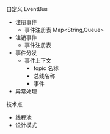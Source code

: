 自定义 EventBus

- 注册事件
  - 事件注册表 Map<String,Queue<Subscribe>>
- 注销事件
  - 事件注册表
- 事件分发
  - 事件上下文
    - topic 名称
    - 总线名称
    - 事件
- 异常处理

技术点

- 线程池
- 设计模式
